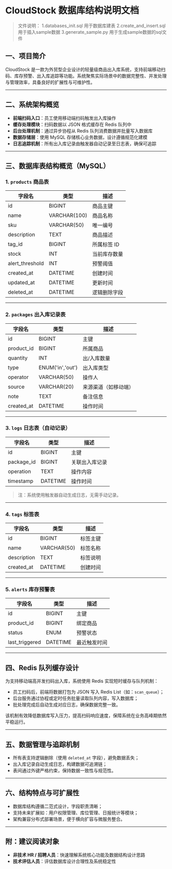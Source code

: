 # CloudStock 数据库结构说明文档

> 文件说明：
> 1.databases_init.sql 用于数据库建表
> 2.create_and_insert.sql 用于插入sample数据
> 3.generate_sample.py 用于生成sample数据的sql文件

## 一、项目简介

CloudStock 是一款为外贸型企业设计的轻量级商品出入库系统，支持前端移动扫码、库存预警、出入库追踪等功能。系统聚焦实际场景中的数据完整性、并发处理与管理效率，具备良好的扩展性与可维护性。

---

## 二、系统架构概览

- **前端扫码入口**：员工使用移动端扫码触发出入库操作  
- **缓存处理模块**：扫码数据以 JSON 格式缓存在 Redis 队列中  
- **后台处理机制**：通过异步协程从 Redis 队列消费数据并批量写入数据库  
- **数据存储层**：使用 MySQL 存储核心业务数据，设计遵循规范化建模  
- **日志追踪机制**：所有出入库记录由触发器自动记录至日志表，确保可追踪

---

## 三、数据库表结构概览（MySQL）

### 1. `products` 商品表

| 字段名         | 类型          | 描述           |
|----------------|---------------|----------------|
| id             | BIGINT        | 商品主键       |
| name           | VARCHAR(100)  | 商品名称       |
| sku            | VARCHAR(50)   | 唯一编号       |
| description    | TEXT          | 商品描述       |
| tag_id         | BIGINT        | 所属标签 ID    |
| stock          | INT           | 当前库存数量   |
| alert_threshold| INT           | 预警阈值       |
| created_at     | DATETIME      | 创建时间       |
| updated_at     | DATETIME      | 更新时间       |
| deleted_at     | DATETIME      | 逻辑删除字段   |

---

### 2. `packages` 出入库记录表

| 字段名     | 类型           | 描述             |
|------------|----------------|------------------|
| id         | BIGINT         | 主键             |
| product_id | BIGINT         | 所属商品         |
| quantity   | INT            | 出/入库数量      |
| type       | ENUM('in','out')| 出入库类型      |
| operator   | VARCHAR(50)    | 操作人           |
| source     | VARCHAR(20)    | 来源渠道（如移动端） |
| note       | TEXT           | 备注信息         |
| created_at | DATETIME       | 操作时间         |

---

### 3. `logs` 日志表（自动记录）

| 字段名     | 类型       | 描述           |
|------------|------------|----------------|
| id         | BIGINT     | 主键           |
| package_id | BIGINT     | 关联出入库记录 |
| operation  | TEXT       | 操作内容       |
| timestamp  | DATETIME   | 操作时间       |

> 注：系统使用触发器自动生成日志，无需手动记录。

---

### 4. `tags` 标签表

| 字段名     | 类型         | 描述       |
|------------|--------------|------------|
| id         | BIGINT       | 标签主键   |
| name       | VARCHAR(50)  | 标签名称   |
| description| TEXT         | 标签说明   |
| created_at | DATETIME     | 创建时间   |

---

### 5. `alerts` 库存预警表

| 字段名        | 类型             | 描述           |
|---------------|------------------|----------------|
| id            | BIGINT           | 主键           |
| product_id    | BIGINT           | 绑定商品       |
| status        | ENUM             | 预警状态       |
| last_triggered| DATETIME         | 最近触发时间   |

---

## 四、Redis 队列缓存设计

为支持移动端高并发扫码出入库，系统使用 Redis 实现短时缓存与队列机制：

- 员工扫码后，前端将数据打包为 JSON 写入 Redis List（如：`scan_queue`）；
- 后台服务通过协程或定时任务批量读取队列内容，写入数据库；
- 批处理完成后自动生成对应日志，确保数据完整一致。

该机制有效降低数据库写入压力，提高扫码响应速度，保障系统在业务高峰期依然平稳运行。

---

## 五、数据管理与追踪机制

- 所有表支持逻辑删除（使用 `deleted_at` 字段），避免数据丢失；
- 出入库记录自动生成日志，构建数据可追溯链；
- 表间通过外键严格约束，保持数据一致性与规范性。

---

## 六、结构特点与可扩展性

- 数据库结构遵循二范式设计，字段职责清晰；
- 支持未来扩展如：用户权限管理、库位管理、日报统计等模块；
- 架构兼容分布式部署场景，便于横向扩容与微服务整合。

---

## 附：建议阅读对象

- **非技术 HR / 招聘人员**：快速理解系统核心功能及数据结构设计思路  
- **技术评估人员**：评估数据库设计合理性及系统稳定性  

